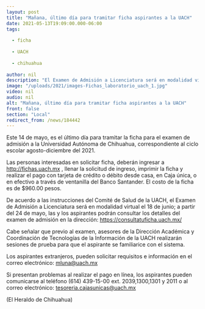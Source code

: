 ```yaml
---
layout: post
title: "Mañana, último día para tramitar ficha aspirantes a la UACH"
date: 2021-05-13T19:09:00.000-06:00
tags:
  
  - ficha
  
  - UACH
  
  - chihuahua
  
author: nil
description: "El Examen de Admisión a Licenciatura será en modalidad virtual el 18 de junio"
image: "/uploads/2021/images-Fichas_laboratorio_uach_1.jpg"
video: nil
audio: nil
alt: "Mañana, último día para tramitar ficha aspirantes a la UACH"
front: false
section: "Local"
redirect_from: /news/184442
---
```


Este 14 de mayo, es el último día para tramitar la ficha para el examen de admisión a la Universidad Autónoma de Chihuahua, correspondiente al ciclo escolar agosto-diciembre del 2021.

Las personas interesadas en solicitar ficha, deberán ingresar a http://fichas.uach.mx , llenar la solicitud de ingreso, imprimir la ficha y realizar el pago con tarjeta de crédito o débito desde casa, en Caja única, o en efectivo a través de ventanilla del Banco Santander. El costo de la ficha es de $960.00 pesos.

De acuerdo a las instrucciones del Comité de Salud de la UACH, el Examen de Admisión a Licenciatura será en modalidad virtual el 18 de junio; a partir del 24 de mayo, las y los aspirantes podrán consultar los detalles del examen de admisión en la dirección: https://consultatuficha.uach.mx/

Cabe señalar que previo al examen, asesores de la Dirección Académica y Coordinación de Tecnologías de la Información de la UACH realizarán sesiones de prueba para que el aspirante se familiarice con el sistema.

Los aspirantes extranjeros, pueden solicitar requisitos e información en el correo electrónico: mluna@uach.mx

Si presentan problemas al realizar el pago en línea, los aspirantes pueden comunicarse al teléfono (614) 439-15-00 ext. 2039,1300,1301 y 2011 o al correo electrónico: tesoreria.cajasunicas@uach.mx

(El Heraldo de Chihuahua)